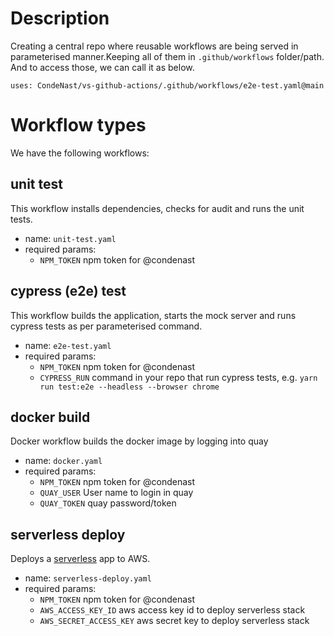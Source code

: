 # Description
Creating a central repo where reusable workflows are being served in parameterised manner.Keeping all of them in `.github/workflows` folder/path. And to access those, we can call it as below. 

`uses: CondeNast/vs-github-actions/.github/workflows/e2e-test.yaml@main`

# Workflow types
We have the following workflows:

## unit test
This workflow installs dependencies, checks for audit and runs the unit tests.
* name: `unit-test.yaml`
* required params: 
    - `NPM_TOKEN` npm token for @condenast

## cypress (e2e) test
This workflow builds the application, starts the mock server and runs cypress tests as per parameterised command.
* name: `e2e-test.yaml`
* required params: 
  - `NPM_TOKEN` npm token for @condenast
  - `CYPRESS_RUN` command in your repo that run cypress tests, e.g. `yarn run test:e2e --headless --browser chrome` 

## docker build
Docker workflow builds the docker image by logging into quay
* name: `docker.yaml`
* required params: 
  - `NPM_TOKEN` npm token for @condenast
  - `QUAY_USER` User name to login in quay
  - `QUAY_TOKEN` quay password/token

## serverless deploy

Deploys a [serverless](https://www.serverless.com/) app to AWS.  

* name: `serverless-deploy.yaml`
* required params:
   - `NPM_TOKEN` npm token for @condenast
   - `AWS_ACCESS_KEY_ID` aws access key id to deploy serverless stack
   - `AWS_SECRET_ACCESS_KEY` aws secret key to deploy serverless stack
